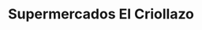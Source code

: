 ---
title: "Supermercados El Criollazo"
url: /san-juan/supermercados-el-criollazo/
shop: Supermarkt
---